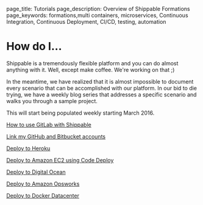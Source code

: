 page_title: Tutorials
page_description: Overview of Shippable Formations
page_keywords: formations,multi containers, microservices, Continuous Integration, Continuous Deployment, CI/CD, testing, automation

# How do I...

Shippable is a tremendously flexible platform and you can do almost anything with it. Well, except make coffee. We're working on that ;)

In the meantime, we have realized that it is almost impossible to document every scenario that can be accomplished with our platform. In our bid to die trying, we have a weekly blog series that addresses a specific scenario and walks you through a sample project.

This will start being populated weekly starting March 2016.


[How to use GitLab with Shippable](ht_using_gitlab.md)

[Link my GitHub and Bitbucket accounts](ht_link_gh_and_bb.md)

[Deploy to Heroku](ht_heroku.md)

[Deploy to Amazon EC2 using Code Deploy](ht_codedeploy.md)

[Deploy to Digital Ocean](ht_digitalocean.md)

[Deploy to Amazon Opsworks](ht_opsworks.md)

[Deploy to Docker Datacenter](ht_docker_datacenter.md)

